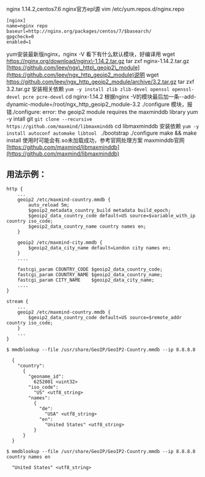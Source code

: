 nginx 1.14.2,centos7.6
nginx官方epl源
vim /etc/yum.repos.d/nginx.repo
```
[nginx]
name=nginx repo
baseurl=http://nginx.org/packages/centos/7/$basearch/
gpgcheck=0
enabled=1
```
yum安装最新版nginx，nginx -V 看下有什么默认模块，好编译用
wget https://nginx.org/download/nginx\-1.14.2.tar.gz 
tar zxf nginx-1.14.2.tar.gz
[https://github.com/leev/ngx\_http\_geoip2\_module](https://github.com/leev/ngx_http_geoip2_module)说明
wget https://github.com/leev/ngx_http_geoip2_module/archive/3.2.tar.gz
tar zxf 3.2.tar.gz
安装相关依赖
`yum -y install zlib zlib-devel openssl openssl-devel pcre pcre-devel`
cd nginx-1.14.2
根据nginx -V的模块最后加一条--add-dynamic-module=/root/ngx_http_geoip2_module-3.2
./configure 模块，报错./configure: error: the geoip2 module requires the maxminddb library
yum -y intall git
`git clone --recursive https://github.com/maxmind/libmaxminddb`
cd libmaxminddb
安装依赖
`yum -y install autoconf automake libtool
`
./bootstrap
./configure
make && make install
使用时可能会有.so未加载成功，参考官网处理方案
maxminddb官网
[https://github.com/maxmind/libmaxminddb](https://github.com/maxmind/libmaxminddb)
## 用法示例：
```
http {
    ...
    geoip2 /etc/maxmind-country.mmdb {
        auto_reload 5m;
        $geoip2_metadata_country_build metadata build_epoch;
        $geoip2_data_country_code default=US source=$variable_with_ip country iso_code;
        $geoip2_data_country_name country names en;
    }

    geoip2 /etc/maxmind-city.mmdb {
        $geoip2_data_city_name default=London city names en;
    }
    ....

    fastcgi_param COUNTRY_CODE $geoip2_data_country_code;
    fastcgi_param COUNTRY_NAME $geoip2_data_country_name;
    fastcgi_param CITY_NAME    $geoip2_data_city_name;
    ....
}

stream {
    ...
    geoip2 /etc/maxmind-country.mmdb {
        $geoip2_data_country_code default=US source=$remote_addr country iso_code;
    }
    ...
}
```
```
$ mmdblookup --file /usr/share/GeoIP/GeoIP2-Country.mmdb --ip 8.8.8.8

  {
    "country":
      {
        "geoname_id":
          6252001 <uint32>
        "iso_code":
          "US" <utf8_string>
        "names":
          {
            "de":
              "USA" <utf8_string>
            "en":
              "United States" <utf8_string>
          }
      }
  }

$ mmdblookup --file /usr/share/GeoIP/GeoIP2-Country.mmdb --ip 8.8.8.8 country names en

  "United States" <utf8_string>
```


